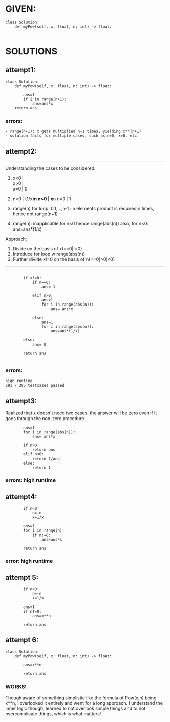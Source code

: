 # GIVEN:

```
class Solution:
    def myPow(self, x: float, n: int) -> float:
  
``` 
  
# SOLUTIONS

## attempt1:

```
class Solution:
    def myPow(self, x: float, n: int) -> float:
    
        ans=1
        if i in range(n+1):
            ans=ans*x
	return ans
```

### errors:
	- range(n+1): x gets multiplied n+1 times, yielding x**(n+1)
	- solution fails for multiple cases, such as n=0, x=0, etc.
	
	
## attempt2:
____________________________________________________
Understanding the cases to be considered:
1. 	x<0	|	
	x>0	|	
	x=0	|	0
	
2.	n<0	|	(1/x)**n
	n>0	|	x**n
	n=0	|	1
	
3. 	range(n) for loop: 0,1,...,n-1 : n elements
	product is required n times, hence not range(n+1)
	
4.	range(n): 	inapplicable for n<0
	hence		range(abs(n))
	also, for n<0: ans=ans*(1/x)
	
Approach:
1.	Divide on the basis of x(==0|!=0)
2.	Introduce for loop w range(abs(n))
3.	Further divide x!=0 on the basis of n(==0|>0|<0)
____________________________________________________

```

        if x!=0:    
            if n==0:
                ans= 1

            elif n>0:
                ans=1
                for i in range(abs(n)):
                    ans= ans*x

            else:
                ans=1
                for i in range(abs(n)):
                    ans=ans*(1/x)

        else:
            ans= 0

        return ans
	
```

### errors:
	high runtime
	291 / 305 testcases passed
	
	
## attempt3:

Realized that x doesn't need two cases.
the answer will be zero even if it goes through the non-zero procedure.

```
        ans=1
        for i in range(abs(n)):
            ans= ans*x
        
        if n>0:
            return ans
        elif n<0:
            return 1/ans
        else:
            return 1
```

### errors: high runtime



## attempt4:

```
        if n<0:
            n=-n
            x=1/x

        ans=1
        for i in range(n):
            if n!=0:
                ans=ans*x
        
        return ans
```

### error: high runtime

## attempt 5:

```
        if n<0:
            n=-n
            x=1/x

        ans=1
        if n!=0:
            ans=x**n
        
        return ans
```

## attempt 6:

```
class Solution:
    def myPow(self, x: float, n: int) -> float:

        ans=x**n
        
        return ans
```

### WORKS!
Though aware of something simplistic like the formula of Pow(x,n) being x**n, I overlooked it entirely and went for a long approach.
I understand the inner logic though, learned to not overlook simple things and to not overcomplicate things, which is what matters!




